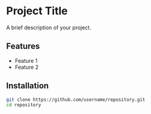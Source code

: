 # Project Title
A brief description of your project.

## Features
- Feature 1
- Feature 2

## Installation
```bash
git clone https://github.com/username/repository.git
cd repository
